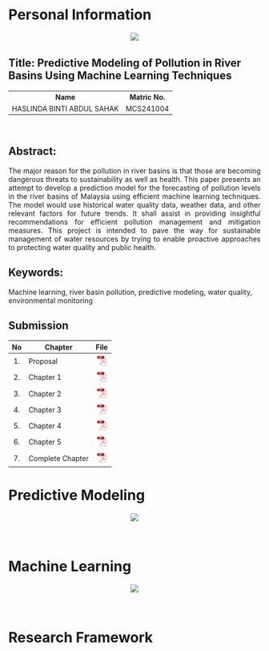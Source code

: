 # Personal Information

<p align="center">
  <p align="center"><img height="200px" src="https://github.com/drshahizan/research-design/blob/main/proposal/proposal24251/LeynzSahak/images/Me.jpg">
</p>

## Title: Predictive Modeling of Pollution in River Basins Using Machine Learning Techniques

<table align="center">
  <tr>
    <th>Name</th>
    <th>Matric No.</th>
  </tr>
  <tr>
    <td>HASLINDA BINTI ABDUL SAHAK</td>
    <td>MCS241004</td>
  </tr>

</table>
<br>

## Abstract:

<p align="justify">
The major reason for the pollution in river basins is that those are becoming dangerous threats to sustainability as well as health. This paper presents an attempt to develop a prediction model for the forecasting of pollution levels in the river basins of Malaysia using efficient machine learning techniques. The model would use historical water quality data, weather data, and other relevant factors for future trends. It shall assist in providing insightful recommendations for efficient pollution management and mitigation measures. This project is intended to pave the way for sustainable management of water resources by trying to enable proactive approaches to protecting water quality and public health.
</p>

## Keywords: 
Machine learning, river basin pollution, predictive modeling, water quality, environmental monitoring
<br>
## Submission

| No  | Chapter     |                                                 File |
| :-: | ---------- | :---------------------------------------------------------------------------------------------------: |
|  1.  | Proposal | <a href="Proposal_Haslinda binti Abdul Sahak.pdf/"><img src="../../../images/pdf.svg" width="24px" height="24px"></a> |
|  2.  | Chapter 1 | <a href="Chapter 1/Chapter 1_Haslinda binti Abdul Sahak.pdf/"><img src="../../../images/pdf.svg" width="24px" height="24px"></a> |
|  3.  | Chapter 2 | <a href="Chapter 2/CHAPTER 2_Haslinda binti Abdul Sahak.pdf"><img src="../../../images/pdf.svg" width="24px" height="24px"></a> |
|  4.  | Chapter 3 | <a href="Chapter 3/CHAPTER 3_Haslinda binti Abdul Sahak.pdf"><img src="../../../images/pdf.svg" width="24px" height="24px"></a> |
|  5.  | Chapter 4 | <a href="Chapter 4/CHAPTER 4_Haslinda binti Abdul Sahak.pdf"><img src="../../../images/pdf.svg" width="24px" height="24px"></a> |
|  6.  | Chapter 5 | <a href="Chapter 5/CHAPTER 5_Haslinda binti Abdul Sahak.pdf"><img src="../../../images/pdf.svg" width="24px" height="24px"></a> |
|  7.  | Complete Chapter | <a href="Full Chapter/Thesis_Haslinda binti Abdul Sahak.pdf"><img src="../../../images/pdf.svg" width="24px" height="24px"></a> |

# **Predictive Modeling**
<div align="center"><img src="https://github.com/drshahizan/research-design/blob/main/proposal/proposal24251/LeynzSshak/images/Picture2.png"></div>

<p align="justify">

  
<p align="justify">


<p align="justify">

</p></br>

# **Machine Learning**
<div align="center"><img src="https://github.com/drshahizan/research-design/blob/main/proposal/proposal24251/LeynzSahak/images/Picture1.png"></div>

<p align="justify">

  
<p align="justify">


<p align="justify">

</p></br>

# **Research Framework**


